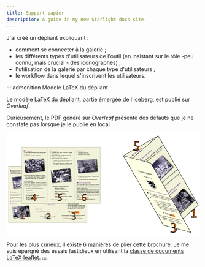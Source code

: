 ```yaml
---
title: Support papier
description: A guide in my new Starlight docs site.
---
```


J\'ai créé un dépliant expliquant :

-   comment se connecter à la galerie ;
-   les différents types d\'utilisateurs de l\'outil (en insistant sur
    le rôle -peu connu, mais crucial - des iconographes) ;
-   l\'utilisation de la galerie par chaque type d\'utilisateurs ;
-   le workflow dans lequel s\'inscrivent les utilisateurs.

::: admonition
Modèle LaTeX du dépliant

Le [modèle LaTeX du dépliant](), partie émergée de l\'iceberg, est
publié sur *Overleaf*.

Curieusement, le PDF généré sur *Overleaf* présente des défauts que je
ne constate pas lorsque je le publie en local.

![](graphics/leaflet-pliage.png)

Pour les plus curieux, il existe [6 manières]() de plier cette brochure.
Je me suis épargné des essais fastidieux en utilisant la [classe de
documents LaTeX leaflet]().
:::
